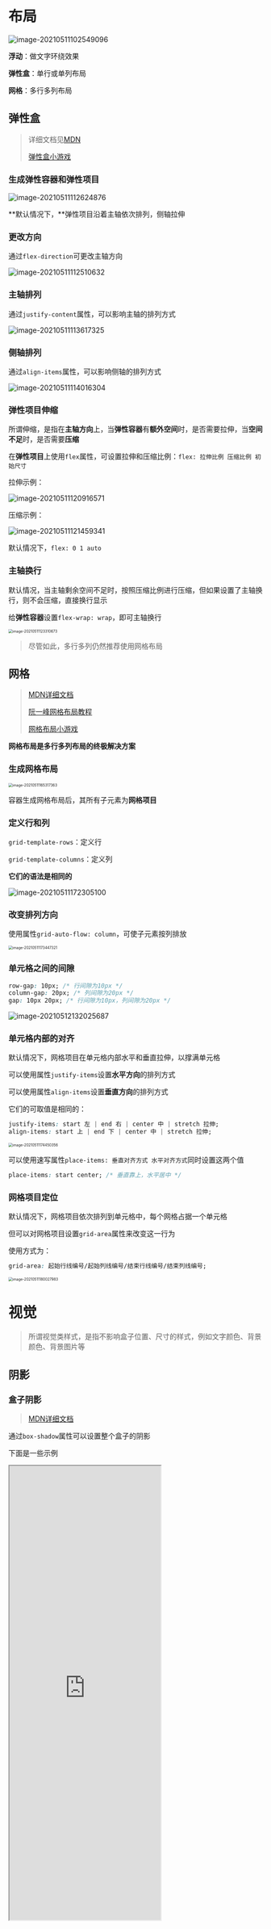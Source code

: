 # 布局

![image-20210511102549096](https://qiniucloud.qishilong.space/images/202307231511839.png)

**浮动**：做文字环绕效果

**弹性盒**：单行或单列布局

**网格**：多行多列布局

## 弹性盒

> 详细文档见[MDN](https://developer.mozilla.org/zh-CN/docs/Web/CSS/CSS_Flexible_Box_Layout)
>
> [弹性盒小游戏](https://flexboxfroggy.com/)

### 生成弹性容器和弹性项目

![image-20210511112624876](https://qiniucloud.qishilong.space/images/202307231512603.png)

**默认情况下，**弹性项目沿着主轴依次排列，侧轴拉伸

### 更改方向

通过`flex-direction`可更改主轴方向

![image-20210511112510632](https://qiniucloud.qishilong.space/images/202307231512981.png)

### 主轴排列

通过`justify-content`属性，可以影响主轴的排列方式

![image-20210511113617325](https://qiniucloud.qishilong.space/images/202307231512943.png)

### 侧轴排列

通过`align-items`属性，可以影响侧轴的排列方式

![image-20210511114016304](https://qiniucloud.qishilong.space/images/202307231512274.png)

### 弹性项目伸缩

所谓伸缩，是指在**主轴方向**上，当**弹性容器**有**额外空间**时，是否需要拉伸，当**空间不足**时，是否需要**压缩**

在**弹性项目**上使用`flex`属性，可设置拉伸和压缩比例：`flex: 拉伸比例 压缩比例 初始尺寸`

拉伸示例：

![image-20210511120916571](https://qiniucloud.qishilong.space/images/202307231512735.png)

压缩示例：

![image-20210511121459341](https://qiniucloud.qishilong.space/images/202307231512174.png)

默认情况下，`flex: 0 1 auto`

### 主轴换行

默认情况，当主轴剩余空间不足时，按照压缩比例进行压缩，但如果设置了主轴换行，则不会压缩，直接换行显示

给**弹性容器**设置`flex-wrap: wrap`，即可主轴换行

<img src="https://qiniucloud.qishilong.space/images/202307231512514.png" alt="image-20210511123310673" style="zoom:50%;" />

> 尽管如此，多行多列仍然推荐使用网格布局

## 网格

> [MDN详细文档](https://developer.mozilla.org/zh-CN/docs/Web/CSS/CSS_Grid_Layout)
>
> [阮一峰网格布局教程](http://www.ruanyifeng.com/blog/2019/03/grid-layout-tutorial.html)
>
> [网格布局小游戏](https://cssgridgarden.com/)

**网格布局是多行多列布局的终极解决方案**

### 生成网格布局

<img src="https://qiniucloud.qishilong.space/images/202307231513611.png" alt="image-20210511165317363" style="zoom:50%;" />

容器生成网格布局后，其所有子元素为**网格项目**

### 定义行和列

`grid-template-rows`：定义行

`grid-template-columns`：定义列

**它们的语法是相同的**

![image-20210511172305100](https://qiniucloud.qishilong.space/images/202307231513940.png)

### 改变排列方向

使用属性`grid-auto-flow: column`，可使子元素按列排放

<img src="https://qiniucloud.qishilong.space/images/202307231513951.png" alt="image-20210511173447321" style="zoom:50%;" />

### 单元格之间的间隙

```css
row-gap: 10px; /* 行间隙为10px */
column-gap: 20px; /* 列间隙为20px */
gap: 10px 20px; /* 行间隙为10px，列间隙为20px */
```

![image-20210512132025687](https://qiniucloud.qishilong.space/images/202307231513629.png)

### 单元格内部的对齐

默认情况下，网格项目在单元格内部水平和垂直拉伸，以撑满单元格

可以使用属性`justify-items`设置**水平方向**的排列方式

可以使用属性`align-items`设置**垂直方向**的排列方式

它们的可取值是相同的：

```css
justify-items: start 左 | end 右 | center 中 | stretch 拉伸;
align-items: start 上 | end 下 | center 中 | stretch 拉伸;
```

<img src="https://qiniucloud.qishilong.space/images/202307231513747.png" alt="image-20210511174450356" style="zoom:50%;" />

可以使用速写属性`place-items: 垂直对齐方式 水平对齐方式`同时设置这两个值

```css
place-items: start center; /* 垂直靠上，水平居中 */
```

### 网格项目定位

默认情况下，网格项目依次排列到单元格中，每个网格占据一个单元格

但可以对网格项目设置`grid-area`属性来改变这一行为

使用方式为：

```css
grid-area: 起始行线编号/起始列线编号/结束行线编号/结束列线编号;
```

<img src="https://qiniucloud.qishilong.space/images/202307231513955.png" alt="image-20210511180027983" style="zoom:50%;" />

# 视觉

> 所谓视觉类样式，是指不影响盒子位置、尺寸的样式，例如文字颜色、背景颜色、背景图片等

## 阴影

### 盒子阴影

> [MDN详细文档](https://developer.mozilla.org/zh-CN/docs/Web/CSS/box-shadow)

通过`box-shadow`属性可以设置整个盒子的阴影

下面是一些示例

<iframe src="http://mdrs.yuanjin.tech/html/css-manual/box-shadow.html?v=2" style="height:900px;">

### 文字阴影

> [MDN详细文档](https://developer.mozilla.org/zh-CN/docs/Web/CSS/text-shadow)

通过`text-shadow`可以设置文字阴影

下面是一些示例

<iframe src="http://mdrs.yuanjin.tech/html/css-manual/text-shadow.html?v=3" style="height:500px;">

## 圆角

> [MDN详细文档](https://developer.mozilla.org/zh-CN/docs/Web/CSS/border-radius)

通过设置`border-radius`，可以设置盒子的圆角

![image-20210512131026084](https://qiniucloud.qishilong.space/images/202307231513372.png)

`border-radius`可以有很多灵活的用法，将下面的代码依次粘贴到页面中测试一下

```css
border-radius: 10px; /* 同时设置4个角的圆角，半径为10px */
border-radius: 50%; /* 同时设置4个角的圆角，圆的横向半径为宽度一半，纵向半径为高度一半 */
border-radius: 10px 20px 30px 40px; /* 分别设置左上、右上、右下、左下的圆角 */
```

<iframe src="http://mdrs.yuanjin.tech/html/css-manual/border-raduis.html?v=5" style="height:550px;">

## 背景渐变

> [MDN详细文档](https://developer.mozilla.org/zh-CN/docs/Web/CSS/linear-gradient())

在设置**背景图片**时，除了可以使用`url()`加载一张背景图，还可以使用`linear-gradient()`函数设置背景渐变

`linear-gradient()`用于创建一张渐变的图片，语法为：

```css
/* 设置渐变背景，方向：从上到下，颜色：从#e66465渐变到#9198e5 */
background: linear-gradient(to bottom, #e66465, #9198e5);
```

![image-20210512135024676](https://qiniucloud.qishilong.space/images/202307231514996.png)

## 变形

> [MDN详细文档](https://developer.mozilla.org/zh-CN/docs/Web/CSS/transform)

通过`transform`属性，可以使盒子的形态发生变化

该属性支持多种变形方案，常见的有:

- translate，平移
- scale，缩放
- rotate，旋转

**无论是哪一种transform，都只是视觉效果的变化，不会影响盒子的布局**

**transform不会导致浏览器reflow和rerender，因此效率极高**

### translate 平移

使用`translate`可以让盒子在原来位置上产生位移，类似于相对定位

![image-20210512140622630](https://qiniucloud.qishilong.space/images/202307231514008.png)

### scale 缩放

使用`translate`可以让盒子在基于原来的尺寸发生缩放

![image-20210512141500499](https://qiniucloud.qishilong.space/images/202307231514320.png)

### rotate 旋转

使用`rotate`属性可以在原图基础上进行旋转

```css
/* 在原图的基础上，顺时针旋转45度角 */
transform: rotate(45deg); 
/* 在原图的基础上，顺时针旋转半圈 */
transform: rotate(0.5turn); 
```

可以点击下面的按钮试一下旋转效果

<iframe src="http://mdrs.yuanjin.tech/html/css-manual/rotate.html" style="height:400px;">



### 改变变形原点

> [MDN详细文档](https://developer.mozilla.org/zh-CN/docs/Web/CSS/transform-origin)

变形原点的位置，会影响到具体的变形行为

默认情况下，变形的原点在盒子中心，你可以通过`transform-origin`来改变它

```css
transform-origin: center; /* 设置原点在盒子中心 */
transform-origin: left top; /* 设置原点在盒子左上角 */
transform-origin: right bottom; /* 设置原点在盒子右下角 */
transform-origin: 30px 60px; /* 设置原点在盒子坐标 (30, 60) 位置 */
```

试一试，先点击设置原点的按钮来设置原点(已在图片中使用红色小点标记)，然后点击变形按钮进行变形

<iframe src="http://mdrs.yuanjin.tech/html/css-manual/transform-origin.html?v2" style="height:600px;">

### 多种变形叠加

可以一次性设置多种变形效果

```css
/* 先旋转45度，再平移(100,100) */
transform: rotate(45deg) translate(100px, 100px);
/* 先平移(100, 100)，再旋转45度 */
transform: translate(100px, 100px) rotate(45deg);
```

注意：旋转会导致坐标系也跟着旋转，从而可能影响到后续的变形效果

下面的例子可以很好的说明这一点

http://mdrs.yuanjin.tech/html/css-manual/multi-transform.html

> 本来打算把这个效果嵌入到markdown，但由于嵌入后出现一些未知的bug，因此只能粘贴效果地址了

# 过渡和动画

使用过渡和动画，可以让css属性变化更加丝滑

**过渡和动画无法对所有的CSS属性产生影响，能够产生影响的只有数值类属性**，例如：颜色、宽高、字体大小等等

## 过渡

> [MDN详细文档](https://developer.mozilla.org/zh-CN/docs/Web/CSS/transition)

```css
transition: 过渡属性 持续时间 过渡函数 过渡延迟
```

- **过渡属性**

  针对哪个css属性应用过渡。例如填写`transform`，则表示仅针对**transform**属性应用过渡。

  若填写`all`或不填写，则表示针对所有css属性都应用过渡

- **持续时间**

  css属性变化所持续的时间，需要带上单位。例如`3s`表示3秒，`0.5s`或`500ms`均表示500毫秒

- **过渡函数**

  本质是css属性变化的贝塞尔曲线函数，通常直接使用预设值：

  `ease-in-out`：平滑开始，平滑结束

  `linear`：线性变化

  `ease-in`：仅平滑开始

  `ease-out`：仅平滑结束

- **过渡延迟**

  书写规则和持续时间一样，表示过渡效果延迟多久后触发，不填则无延迟

**在JS中，可以监听元素的`transitionstart`和`transitionend`事件，从而在过渡开始和过渡结束时做一些别的事情**

## 动画

> [MDN详细文档](https://developer.mozilla.org/zh-CN/docs/Web/CSS/CSS_Animations)

**动画的本质是预先定义的一套css变化规则，然后给该规则取个名字**

![image-20210513172902413](https://qiniucloud.qishilong.space/images/202307231514161.png)

然后，其他元素即可使用这样的规则：

```css
animation: 规则名 持续时间;
```

在应用规则时，还可以指定更多的信息

```css
animation: 规则名 持续时间 重复次数 时间函数 动画方向 延迟时间
```

一些细节：

- 定义规则时，`0%`可以书写为`from`
- 定义规则时，`100%`可以书写为`to`
- 重复次数为`infinite`时，表示无限重复
- 动画方向为`alternate`时，表示交替反向，第1次正向，第2次反向，第3次正向，第4次方向，以此类推

**在JS中，可以监听元素的`animationstart`和`animationnend`事件，从而在过渡开始和过渡结束时做一些别的事情**

# 其他

## box-sizing

一图胜千言

![image-20210514150015660](https://qiniucloud.qishilong.space/images/202307231514588.png)

使用`border-box`控制尺寸更加直观，因此，很多网站都会加入下面的代码

```css
* {
  margin: 0;
  padding: 0;
  box-sizing: border-box;
}
```

## 字体图标

> [MDN font-face 指令](https://developer.mozilla.org/zh-CN/docs/Web/CSS/@font-face)

css3新增了`font-face`指令，该指令可以让我们加载网络字体

其最常见的应用就是字体图标

**字体图标本质上是文字，即通过`color`设置颜色，通过`font-size`设置尺寸**

国内使用最多的字体图标平台是[阿里巴巴矢量图标库](https://www.iconfont.cn/)

登录平台后即可免费使用其所有字体图标

## 图像内容适应

> [MDN详细文档](https://developer.mozilla.org/zh-CN/docs/Web/CSS/object-fit)

css3属性`object-fit`可以控制**多媒体内容和与元素**的适应方式，通常应用在`img`或`video`元素中

一图胜千言

下图中的所有`img`元素均被固定了宽高，溢出img的部分实际上均不会显示

![image-20210514134908778](https://qiniucloud.qishilong.space/images/202307231514778.png)

## 视口单位

css3支持使用`vw`和`vh`作为单位，分别表示`视口宽度`和`视口高度`

例如`1vh`表示视口高度的`1%`，`100vw`表示视口宽度的`100%`

## 伪元素选择器

通过`::before`和`::after`选择器，可以通过css给元素生成两个子元素

<img src="https://qiniucloud.qishilong.space/images/202307231514590.png" alt="image-20210514140049244" style="zoom:50%;" />

使用伪元素可以避免在HTML中使用过多的空元素

**伪元素必须要有`content`属性，否则不能生效，如果不需要有元素内容，设置`content:''`**

## 平滑滚动

> [MDN详细文档](https://developer.mozilla.org/zh-CN/docs/Web/CSS/scroll-behavior)

使用`scroll-behavior: smooth`，可以让滚动更加丝滑

参见MDN效果即可